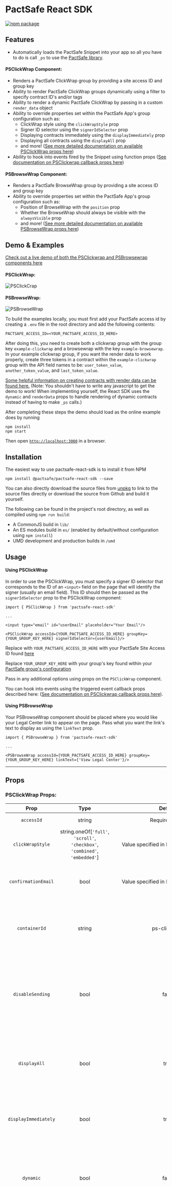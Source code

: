 # PactSafe React SDK

[![npm package][npm-badge]][npm]

## Features
- Automatically loads the PactSafe Snippet into your app so all you have to do is call `_ps` to use the [PactSafe library](https://developer.pactsafe.com/docs/get-to-know-our-javascript-library).

#### PSClickWrap Component:


- Renders a PactSafe ClickWrap group by providing a site access ID and group key
- Ability to render PactSafe ClickWrap groups dynamically using a filter to specify contract ID's and/or tags
- Ability to render a dynamic PactSafe ClickWrap by passing in a custom `render_data` object
- Ability to override properties set within the PactSafe App's group configuration such as:
    - ClickWrap style using the `clickWrapStyle` prop
    - Signer ID selector using the `signerIdSelector` prop
    - Displaying contracts immediately using the `displayImmediately` prop
    - Displaying all contracts using the `displayAll` prop
    - and more! ([See more detailed documentation on available PSClickWrap props here](#props))
- Ability to hook into events fired by the Snippet using function props ([See documentation on PSClickwrap callback props here](#callback-props))

#### PSBrowseWrap Component:


- Renders a PactSafe BrowseWrap group by providing a site access ID and group key
- Ability to override properties set within the PactSafe App's group configuration such as:
    - Position of BrowseWrap with the `position` prop
    - Whether the BrowseWrap should always be visible with the `alwaysVisible` prop
    - and more! ([See more detailed documentation on available PSBrowseWrap props here](#props))

## Demo & Examples

[Check out a live demo of both the PSClickwrap and PSBrowsewrap components here](https://pactsafe.github.io/pactsafe-react-sdk/)

#### PSClickWrap:
![PSClickCrap](images/psclickwrap.gif "PSClickWrap")

#### PSBrowseWrap:

![PSBrowseWrap](images/psbrowsewrap.gif "PSBrowseWrap")

To build the examples locally, you must first add your PactSafe access id by creating a `.env` file in the root directory and add the following contents:

```
PACTSAFE_ACCESS_ID=<YOUR_PACTSAFE_ACCESS_ID_HERE>
```

After doing this, you need to create both a clickwrap group with the group key `example-clickwrap` and a browsewrap with the key `example-browsewrap`. In your example clickwrap group, if you
want the render data to work properly, create three tokens in a contract within the `example-clickwrap` group with the API field names to be: `user_token_value`, `another_token_value`, and `last_token_value`.

[Some helpful information on creating contracts with render data can be found here.](https://developer.pactsafe.com/docs/how-to-use-smart-contracts-with-the-javascript-library) 
(Note: You shouldn't have to write any javascript to get the demo to work! When implementing yourself, the React SDK uses the `dynamic` and `renderData` props to handle rendering of dynamic contracts instead of having to make `_ps` calls.)

After completing these steps the demo should load as the online example does by running 

```
npm install
npm start
```

Then open [`http://localhost:3000`](http://localhost:3000) in a browser. 

## Installation

The easiest way to use pactsafe-react-sdk is to install it from NPM

```
npm install @pactsafe/pactsafe-react-sdk --save
```

You can also directly download the source files from [unpkg](https://unpkg.com/) to link to the source files directly or download the source from Github and build it yourself.

The following can be found in the project's root directory, as well as compiled using `npm run build`:
* A CommonJS build in `lib/` 
* An ES modules build in `es/` (enabled by default/without configuration using `npm install`)
* UMD development and production builds in `/umd`

## Usage

#### Using PSClickWrap

In order to use the PSClickWrap, you must specify a signer ID selector that corresponds to the ID of an `<input>` field on the page that will identify the signer (usually an email field). This ID should then be passed as the `signerIdSelector` prop to the PSClickWrap component: 

```JSX
import { PSClickWrap } from 'pactsafe-react-sdk'

...

<input type="email" id="userEmail" placeholder="Your Email"/>

<PSClickWrap accessId={YOUR_PACTSAFE_ACCESS_ID_HERE} groupKey={YOUR_GROUP_KEY_HERE} signerIdSelector={userEmail}/>
```

Replace with `YOUR_PACTSAFE_ACCESS_ID_HERE` with your PactSafe Site Access ID found [here](https://app.pactsafe.com/settings/account)

Replace `YOUR_GROUP_KEY_HERE` with your group's key found within your [PactSafe group's configuration](https://app.pactsafe.com/groups)

Pass in any additional options using props on the `PSClickWrap` component.

You can hook into events using the triggered event callback props described here: ([See documentation on PSClickwrap callback props here](#callback-props)).

#### Using PSBrowseWrap

Your PSBrowseWrap component should be placed where you would like your Legal Center link to appear on the page. Pass what you want the link's text to display as using the `linkText` prop.


```JSX
import { PSBrowseWrap } from 'pactsafe-react-sdk'

...

<PSBrowseWrap accessId={YOUR_PACTSAFE_ACCESS_ID_HERE} groupKey={YOUR_GROUP_KEY_HERE} linkText={'View Legal Center'}/>
```
---
## <a name="props"></a>Props

### PSClickWrap Props:

|        Prop         |                                         Type                                |                  Default                    |                     Required?                      |                                        Description                                                                                                                                                                                                                                                                       |
|:-------------------:|:---------------------------------------------------------------------------:|:-------------------------------------------:|:--------------------------------------------------:|:------------------------------------------------------------------------------------------------------------------------------------------------------------------------------------------------------------------------------------------------------------------------------------------------------------------------:|
|`accessId`           | string                                                                      | Required Value                              | Yes                                                | PactSafe site access ID                                                                                                                                                                                                                                                                                                  |
|`clickWrapStyle`     | string.oneOf[`'full'`, `'scroll'`, `'checkbox'`, `'combined'`, `'embedded'`] | Value specified in PactSafe Group's UI      | No                                                 | Override the clickwrap style specified in the PactSafe Group Interface                                                                                                                                                                                                                                                   |
|`confirmationEmail`  | bool                                                                        | Value specified in PactSafe Group's UI      | No                                                 | Override whether to send a confirmation email to the signer upon contract acceptance                                                                                                                                                                                                                                     |
|`containerId`        | string                                                                      | ps-clickwrap                                | No                                                 | The div ID that will contain your clickwrap. You should override this if you plan on displaying more than one contract on a page.                                                                                                                                                                                        |
|`disableSending`     | bool                                                                        | false                                       | No                                                 | Turn this on if you want to manually send the agreed event instead of it automatically being sent on contract acceptance. [See documentation on manually sending the agreed event here.](https://developer.pactsafe.com/docs/get-to-know-our-javascript-library#section-3-sending-agreed-in-javascript)                  |
|`displayAll`         | bool                                                                        | true                                        | No                                                 | Display all contracts in the group immediately. If disabled, a contract will only be displayed if the signer hasn't accepted the latest version.                                                                                                                                                                         |
|`displayImmediately` | bool                                                                        | true                                        | No                                                 | Display the group's contracts as soon as the Signer ID is available. If disabled, contracts will remain hidden until you call `displayRequired()`                                                                                                                                                                        |
|`dynamic`            | bool                                                                        | false                                       | No                                                 | If you would like to use dynamic render_data in your contract, you must set this to true. If this is set to true, you MUST also pass an object into the `render_data` prop.                                                                                                                                              |
|`filter`             | string                                                                      | undefined                                   | No, Yes if `groupKey` prop is not passed           | Allows you to dynamically load contracts without having to specify a group. Filter must be in the format: `id==123,456` OR `id==12345 and tags==tag1,tag2` OR `tags==tag1,tag2`. [See documentation for more information on using dynamic groups.](https://developer.pactsafe.com/docs/dynamic-groups-and-how-to-use-them) |
|`forceScroll`        | bool                                                                        | Value specified in PactSafe Group's UI      | No                                                 | Disable acceptance until the signer scrolls to the bottom of each contract.                                                                                                                                                                                                                                              |
|`groupKey`           | string                                                                      | undefined                                   | Yes, unless `filter` prop is passed                | PactSafe group key, this is found within the PactSafe Groups configuration.                                                                                                                                                                                                                                              |
|`psScriptUrl`        | string                                                                      | '//vault.pactsafe.io/ps.min.js'             | No                                                 | If using a custom (or development) version of the ps.js file, pass the file URL in here. You probably won't need to use this.                                                                                                                                                                                            |
|`backupScriptUrl`    | string                                                                      | ''//d3l1mqnl5xpsuc.cloudfront.net/ps.min.js'| No                                                 | If using a custom (or development) version of the ps.js file, pass the alternative backup URL in here. Otherwise, this will default to the cloudfront backup provided by the ps.js snippet. This is designed to load if the first script (defined in psScriptURL) fails to load                                          |
|`renderData`         | object                                                                      | undefined                                   | If `dynamic` is set to true                        | Object containing the dynamic render data for your contract. [For more information on using dynamic contracts, check out this documentation.](https://developer.pactsafe.com/docs/how-to-use-smart-contracts-with-the-javascript-library)                                                                                |
|`signerIdSelector`   | string                                                                      | Required Value                              | Yes                                                | The ID of the `<input>` element that will be used to identify the signer.                                                                                                                                                                                                                                                |
|`signerId`		      | string	                                                                    | undefined					                  | No, unless `signerIdSelector` is not passed        | Use this to set the signer id directly                                                                                                                                                                                                                                                                                   |
|`testMode`           | bool                                                                        | false                                       | No                                                 | Enable this to register any contract acceptances as test data that can be cleared within the PactSafe UI   																																																			  |
|`onAll`              | function                                                                    | undefined                                   | No                                                 | See [onAll](#onAll) below
|`onSent`             | function                                                                    | undefined                                   | No                                                 | See [onSent](#onSent) below
|`onRetrieved`        | function                                                                    | undefined                                   | No                                                 | See [onRetrieved](#onRetrieved) below
|`onSet`              | function                                                                    | undefined                                   | No                                                 | See [onSet](#onSet) below
|`onSetSignerId`      | function                                                                    | undefined                                   | No                                                 | See [onSetSignerId](#onSetSignerId) below
|`onValid`            | function                                                                    | undefined                                   | No                                                 | See [onValid](#onValid) below
|`onInvalid`          | function                                                                    | undefined                                   | No                                                 | See [onInvalid](#onInvalid) below
|`onRendered`         | function                                                                    | undefined                                   | No                                                 | See [onRendered](#onRender) below
|`onDisplayed`        | function                                                                    | undefined                                   | No                                                 | See [onDisplayed](#onDisplayed) below
|`onScrolled`         | function                                                                    | undefined                                   | No                                                 | See [onScrolled](#onScrolled) below
|`onScrolledContract` | function                                                                    | undefined                                   | No                                                 | See [onScrolledContract](#onScrolledContract) below
|`onError`            | function                                                                    | undefined                                   | No                                                 | See [onError](#onError) below


## <a name="callback-props"></a>PSClickwrap Triggered Event Callback Props:

New in v2.0 of the React SDK we are introducing triggered event props. These props are functions that can be passed in as props and are called in response to events that happen after a user interacts with a PSClickwrap component. These function props correspond to the triggered events that can be also created using the _ps global created by the snippet. [For more information on how triggered events work within the PSSnippet and calling them without the props, you can learn about them here](https://developer.pactsafe.com/v1.1/reference#triggered-events-1). By using function props, the component will interact with the `_ps` API for you and clean up after itself when the component is destroyed.
The demo page contains various callback examples and the corresponding callback events can be observed in the console output.

As a quick example of the usage of these, if you wanted to enable a button on a valid clickwrap event, here is example code to do so using the onValid and onInvalid event props:
```JSX
import { PSClickWrap } from 'pactsafe-react-sdk'

...

class Example extends React.Component {
    constructor(props){
        super(props);
        this.state = { hasAgreed: false };
    }
    
    onValid = () => {
        this.setState({ hasAgreed: true });
    }
    
    onInvalid = () => {
        this.setState({ hasAgreed: false });
    }
    
    render () {
        return 
        <div>
            <input type="email" id="userEmail" placeholder="Your Email"/>
    
            <PSClickWrap accessId={YOUR_PACTSAFE_ACCESS_ID_HERE} groupKey={YOUR_GROUP_KEY_HERE} signerIdSelector={userEmail} onValid={this.onValid} onInvalid={this.onInvalid}/>
    
            <button disabled={!this.state.hasAgreed} type="submit">Submit</button>
        </div>
    }
}
```

If you do not want to use event callback props, the `_ps` is loaded into the window object for you to access and set event listeners manually. Using the `_ps` global you should be able to do everything listed in our full documentation on the [PS.js library](https://developer.pactsafe.com/docs/get-to-know-our-javascript-library)

The list below describes the props names and corresponding PactSafe event:

## <a name="onAll"></a> onAll
_ps event: `all`

A special event that is triggered when any other event is triggered. The name of the original event is always the first argument passed to the callback function. The rest of the arguments will match whatever arguments were passed to the original event's callback function. 

### Callback Arguments:
|       Name       |        Type        |                   Description                                                                                                                       |
|:----------------:|:------------------:|:---------------------------------------------------------------------------------------------------------------------------------------------------:|
| event            | String             | The name of the event that was triggered.                                                                                                           |
|[arguments]       | Array<Any>         | All of the arguments that were passed to the original event.                                                                                        |

## <a name="onSent"></a> onSent
_ps event: `sent`

Triggered when a `send` command has been completed successfully.

### Callback Arguments:
|       Name       |                 Type                    |                   Description                                                                                                                       |
|:----------------:|:---------------------------------------:|:---------------------------------------------------------------------------------------------------------------------------------------------------:|
| event_type       | String                                  | The type of action that was sent. Supported values include: 'agreed', 'disagreed', 'displayed', 'visited' and 'updated'.                            |
| parameters       | Object                                  | An object containing the contract and group details that were sent. Contains three parameters: 'contracts', 'versions' and 'group'.                 |
| context          | Site, BrowsewrapGroup or ClickwrapGroup | The Site or Group object that initiated the send command.                                                                                           |
| payload          | String                                  | The URL-encoded payload that would have been sent to the Action API. This argument is only present when the prop `disable_sending` is set to true.  |

## <a name="onRetrieved"></a> onRetrieved
_ps event: `retrieved`

Triggered when a `retrieved` command has been completed successfully.

### Callback Arguments:
|       Name       |                 Type                    |                   Description                                                                                                                       |
|:----------------:|:---------------------------------------:|:---------------------------------------------------------------------------------------------------------------------------------------------------:|
| responseJSON     | Object                                  | The JSON response body returned by the XMLHttpRequest.                                                                                              |
| xhr              | XMLHttpRequest                          | The raw XMLHttpRequest that was sent to the Action API.                                                                                             |
| context          | Site, BrowsewrapGroup or ClickwrapGroup | The Site or Group object that initiated the retrieve command.                                                                                       |

## <a name="onSet"></a> onSet
_ps event: `set`

Triggered when a parameter is set. *Note:* This event will only be triggered for specific parameters. Supported parameters include: signer_id, signer_id_selector, form_selector. Since this is an event listener for site level properties, you should only set this on
one clickwrap on the page if multiple are mounted in order to guarantee the function is idempotent, otherwise it will be called once per clickwrap.

### Callback Arguments:
|       Name       |                                 Type                           |                   Description                                                                                                                       |
|:----------------:|:--------------------------------------------------------------:|:---------------------------------------------------------------------------------------------------------------------------------------------------:|
| parameter        | String                                                         | The name of the parameter that was set.                                                                                                             |
| value            | String, Number, Object, Function, etc.                         | The raw XMLHttpRequest that was sent to the Action API.                                                                                             |
| context          | Site, BrowsewrapGroup or ClickwrapGroup                        | The Site or Group object on which the parameter was set.                                                                                            |

## <a name="onSetSignerId"></a> onSetSignerId
_ps event: `set:signer_id`

Triggered when the signer_id parameter is set.

### Callback Arguments:
|       Name       |                                 Type                           |                   Description                                                                                                                       |
|:----------------:|:--------------------------------------------------------------:|:---------------------------------------------------------------------------------------------------------------------------------------------------:|
| value            | String                                                         | The `signer_id` that was set                                                                                                                        |                                                                                           
| context          | Site, BrowsewrapGroup or ClickwrapGroup                        | The Site or Group object on which the parameter was set.                                                                                            |

## <a name="onValid"></a> onValid
_ps event: `valid`

Triggered when all of the contracts in a Group have been accepted by a signer.

### Callback Arguments:
|       Name       |                                 Type                           |                   Description                                                                                                                       |
|:----------------:|:--------------------------------------------------------------:|:---------------------------------------------------------------------------------------------------------------------------------------------------:|
| parameters       | Object                                                         | An object containing the contracts and versions that belong to the Group. Contains three parameters: 'contracts', 'versions' and 'group'            |
| context          | BrowsewrapGroup or ClickwrapGroup                              | The Group object that was validated                                                                                                                 |

## <a name="onInvalid"></a> onInvalid
_ps event: `invalid`

Triggered when all of the contracts in a Group are no longer accepted by a signer. This event will be triggered if a signer un-checks a contract on a valid Group.

### Callback Arguments:
|       Name       |                                 Type                           |                   Description                                                                                                                       |
|:----------------:|:--------------------------------------------------------------:|:---------------------------------------------------------------------------------------------------------------------------------------------------:|
| parameters       | Object                                                         | An object containing the contracts and versions that belong to the Group. Contains three parameters: 'contracts', 'versions' and 'group'            |
| context          | BrowsewrapGroup or ClickwrapGroup                              | The Group object that was invalidated                                                                                                               |

## <a name="onRendered"></a> onRendered
_ps event: `rendered`

Triggered when a Group object has been rendered.

### Callback Arguments:
|       Name       |                                 Type                           |                   Description                                                                                                                       |
|:----------------:|:--------------------------------------------------------------:|:---------------------------------------------------------------------------------------------------------------------------------------------------:|
| context          | ClickwrapGroup                              | The Group object that was rendered                                                                                                               |

## <a name="onDisplayed"></a> onDisplayed
_ps event: `displayed`

Triggered when a Group object displays a contract.

### Callback Arguments:
|       Name       |                                 Type                           |                   Description                                                                                                                       |
|:----------------:|:--------------------------------------------------------------:|:---------------------------------------------------------------------------------------------------------------------------------------------------:|
| element          | HTMLElement                                                    | The contract's HTMLElement that was displayed.                                                                                                      |
| context          | ClickwrapGroup                                                 | The Group object that displayed the contract                                                                                                        |

## <a name="onScrolled"></a> onScrolled
_ps event: `scrolled`

Triggered when "Force Scroll" has been enabled in your Group Settings (or passed as a prop) and *all* of the contracts in a Group have been scrolled to the bottom of within a "Scroll" or "Embedded" Group style/layout.

### Callback Arguments:
|       Name       |                                 Type                           |                   Description                                                                                                                       |
|:----------------:|:--------------------------------------------------------------:|:---------------------------------------------------------------------------------------------------------------------------------------------------:|
| contractsElement | Object                                                         | The element containing the entire container selector of the group.                                                                                  |
| context          | ClickwrapGroup                                                 | The Group object that had all contracts scrolled to the bottom                                                                                      |


## <a name="onScrolledContract"></a> onScrolledContract
_ps event: `scrolled:contract`

Triggered when "Force Scroll" has been enabled in your Group Settings (or passed as a prop) and one of the contracts in a Group has been scrolled to the bottom of a "Scroll" or "Embedded" Group style/layout.

### Callback Arguments:
|       Name       |                                 Type                           |                   Description                                                                                                                       |
|:----------------:|:--------------------------------------------------------------:|:---------------------------------------------------------------------------------------------------------------------------------------------------:|
| contractHTML     | Object                                                         | An object containing the HTML of the contract that has been scrolled to the bottom.                                                                 |
| group            | ClickwrapGroup                                                 | The Group object that was scrolled to the bottom                                                                                                    |

## <a name="onError"></a> onError
_ps event: `error`

Triggered when a send or retrieve command encounters an error before being sent.

### Callback Arguments:
|        Name         |                                 Type                           |                   Description                                                                                                                       |
|:-------------------:|:--------------------------------------------------------------:|:---------------------------------------------------------------------------------------------------------------------------------------------------:|
| message             | String                                                         | A message describing why the error occurred.                                                                                                        |
| event_type          | String                                                         | The type of action that was being sent.                                                                                                             |
| context             | Site, BrowsewrapGroup, or ClickwrapGroup                       | The Site or Group object that initiated the command.

---

### PSBrowseWrap Props:

|        Prop            |                                Type                                |                 Default                 |                 Required?                |                                                                                                                                                        Description                                                                                                                                                       |
|:----------------------:|:------------------------------------------------------------------:|:---------------------------------------:|:----------------------------------------:|:------------------------------------------------------------------------------------------------------------------------------------------------------------------------------------------------------------------------------------------------------------------------------------------------------------------------:|
| `accessId`             | string                                                             | Required Value                          | Yes                                      | PactSafe site access ID                                                                                                                                                                                                                                                                                                  |
| `alwaysVisible`        | bool                                                               | false                                   | No                                       | Keep the badge visible on the page at all times. If disabled, the badge will be hidden if the target link is visible on screen.                                                                                                                                                                                          |
| `badgeText`            | string                     										  | value of `linkText` 				    | No								       | Provide alternate text for the BrowseWrap badge																																																																		  |
| `groupKey`             | string                                                             | null                                    | Yes								       | PactSafe group key, this is found within the PactSafe Groups configuration.                                                                                                                                                                                                                                              |
| `link`		     	 | string															  | null								    | If `openLegalCenter` is set to false	   | Location of where the BrowseWrap link should redirect to, should only be used if `openLegalCenter` is set to false, otherwise the link will open the group's PactSafe legal center 																																	  |
| `linkText`			 | string															  | null								    | Yes									   | The text that your BrowseWrap link will display (for example, 'Legal Center' or 'Terms of Service')																																																					  |
| `openLegalCenter`	     | bool																  | true								    | No									   | Open this group's legal center page when the badge or link is clicked. If enabled, the target link's original `href` will be replaced.																																													  |
| `position`			 | string.oneOf[`'middle'`, `'left'`, `'right'`, `'auto'`]		       | auto									 | Yes  		  					   	    | Position of where the BrowseWrap badge will float within the browser window																																																							 				   |
| `psScriptUrl`          | string                                                             | '//vault.pactsafe.io/ps.min.js'         | Yes                                      | If using a custom (or development) version of the ps.js file, pass the file URL in here. You probably won't need to use this.                  																																										  |

## Development (`src`, `lib` and the build process)

[See CONTRIBUTING.md](CONTRIBUTING.md)


## License

Copyright &copy; 2019 PactSafe.

[npm-badge]: https://img.shields.io/npm/v/npm-package.png?style=flat-square
[npm]: https://www.npmjs.org/package/pactsafe-react-sdk